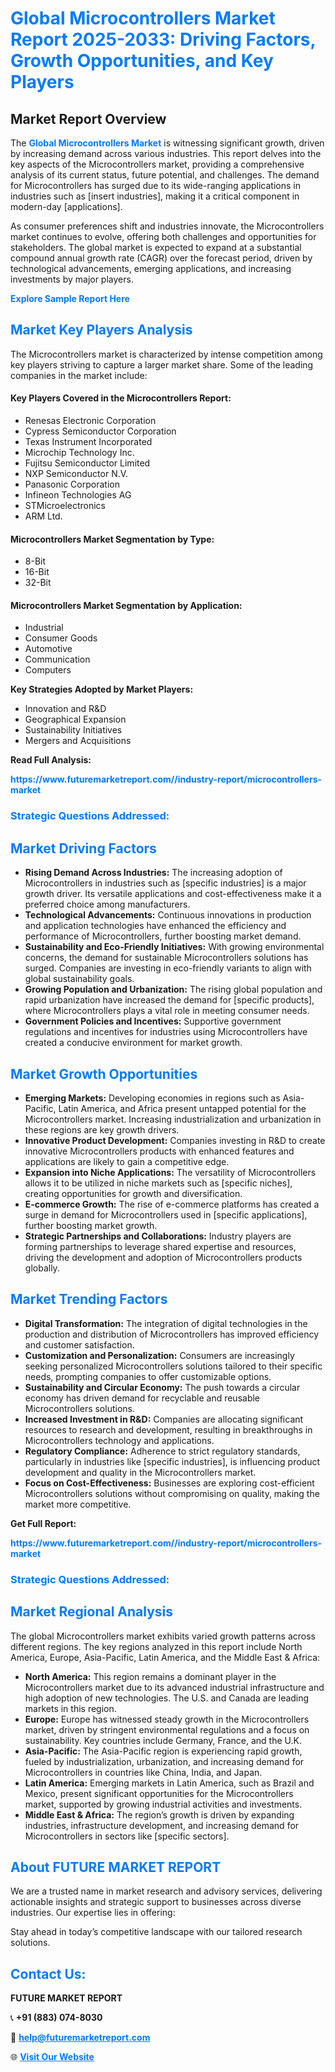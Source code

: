 <h1 style="color: #007BFF;">Global Microcontrollers Market Report 2025-2033: Driving Factors, Growth Opportunities, and Key Players</h1>

<section id="overview">
<h2>Market Report Overview</h2>
<p>The <a href="https://www.futuremarketreport.com//industry-report/microcontrollers-market" style="color: #007BFF; text-decoration: none;"><strong>Global Microcontrollers Market</strong></a> is witnessing significant growth, driven by increasing demand across various industries. This report delves into the key aspects of the Microcontrollers market, providing a comprehensive analysis of its current status, future potential, and challenges. The demand for Microcontrollers has surged due to its wide-ranging applications in industries such as [insert industries], making it a critical component in modern-day [applications].</p>
<p>As consumer preferences shift and industries innovate, the Microcontrollers market continues to evolve, offering both challenges and opportunities for stakeholders. The global market is expected to expand at a substantial compound annual growth rate (CAGR) over the forecast period, driven by technological advancements, emerging applications, and increasing investments by major players.</p>
</section>

<section id="overview">
<p><a href="https://www.futuremarketreport.com//request-sample/reportId=76791" style="color: #007BFF; text-decoration: none;"><strong>Explore Sample Report Here</strong></a></p>
</section>

<section id="key-players">
<h2 style="color: #007BFF;">Market Key Players Analysis</h2>
<p>The Microcontrollers market is characterized by intense competition among key players striving to capture a larger market share. Some of the leading companies in the market include:</p>
<h4>Key Players Covered in the Microcontrollers Report:</h4>
<ul><li>Renesas Electronic Corporation</li><li>Cypress Semiconductor Corporation</li><li>Texas Instrument Incorporated</li><li>Microchip Technology Inc.</li><li>Fujitsu Semiconductor Limited</li><li>NXP Semiconductor N.V.</li><li>Panasonic Corporation</li><li>Infineon Technologies AG</li><li>STMicroelectronics</li><li>ARM Ltd.</li></ul>
<h4>Microcontrollers Market Segmentation by Type:</h4>
<ul><li>8-Bit</li><li>16-Bit</li><li>32-Bit</li></ul>

<h4>Microcontrollers Market Segmentation by Application:</h4>
<ul><li>Industrial</li><li>Consumer Goods</li><li>Automotive</li><li>Communication</li><li>Computers</li></ul>
<p><strong>Key Strategies Adopted by Market Players:</strong></p>
<ul>
<li>Innovation and R&D</li>
<li>Geographical Expansion</li>
<li>Sustainability Initiatives</li>
<li>Mergers and Acquisitions</li>
</ul>
</section>

<section>
<p><strong>Read Full Analysis: </strong></p><a href="https://www.futuremarketreport.com//industry-report/microcontrollers-market" style="color: #007BFF; text-decoration: none;"><strong>https://www.futuremarketreport.com//industry-report/microcontrollers-market</strong></a>
<h3 style="color: #007BFF;">Strategic Questions Addressed:</h3>
</section>

<section id="driving-factors">
<h2 style="color: #007BFF;">Market Driving Factors</h2>
<ul>
<li><strong>Rising Demand Across Industries:</strong> The increasing adoption of Microcontrollers in industries such as [specific industries] is a major growth driver. Its versatile applications and cost-effectiveness make it a preferred choice among manufacturers.</li>
<li><strong>Technological Advancements:</strong> Continuous innovations in production and application technologies have enhanced the efficiency and performance of Microcontrollers, further boosting market demand.</li>
<li><strong>Sustainability and Eco-Friendly Initiatives:</strong> With growing environmental concerns, the demand for sustainable Microcontrollers solutions has surged. Companies are investing in eco-friendly variants to align with global sustainability goals.</li>
<li><strong>Growing Population and Urbanization:</strong> The rising global population and rapid urbanization have increased the demand for [specific products], where Microcontrollers plays a vital role in meeting consumer needs.</li>
<li><strong>Government Policies and Incentives:</strong> Supportive government regulations and incentives for industries using Microcontrollers have created a conducive environment for market growth.</li>
</ul>
</section>

<section id="growth-opportunities">
<h2 style="color: #007BFF;">Market Growth Opportunities</h2>
<ul>
<li><strong>Emerging Markets:</strong> Developing economies in regions such as Asia-Pacific, Latin America, and Africa present untapped potential for the Microcontrollers market. Increasing industrialization and urbanization in these regions are key growth drivers.</li>
<li><strong>Innovative Product Development:</strong> Companies investing in R&D to create innovative Microcontrollers products with enhanced features and applications are likely to gain a competitive edge.</li>
<li><strong>Expansion into Niche Applications:</strong> The versatility of Microcontrollers allows it to be utilized in niche markets such as [specific niches], creating opportunities for growth and diversification.</li>
<li><strong>E-commerce Growth:</strong> The rise of e-commerce platforms has created a surge in demand for Microcontrollers used in [specific applications], further boosting market growth.</li>
<li><strong>Strategic Partnerships and Collaborations:</strong> Industry players are forming partnerships to leverage shared expertise and resources, driving the development and adoption of Microcontrollers products globally.</li>
</ul>
</section>

<section id="trending-factors">
<h2 style="color: #007BFF;">Market Trending Factors</h2>
<ul>
<li><strong>Digital Transformation:</strong> The integration of digital technologies in the production and distribution of Microcontrollers has improved efficiency and customer satisfaction.</li>
<li><strong>Customization and Personalization:</strong> Consumers are increasingly seeking personalized Microcontrollers solutions tailored to their specific needs, prompting companies to offer customizable options.</li>
<li><strong>Sustainability and Circular Economy:</strong> The push towards a circular economy has driven demand for recyclable and reusable Microcontrollers solutions.</li>
<li><strong>Increased Investment in R&D:</strong> Companies are allocating significant resources to research and development, resulting in breakthroughs in Microcontrollers technology and applications.</li>
<li><strong>Regulatory Compliance:</strong> Adherence to strict regulatory standards, particularly in industries like [specific industries], is influencing product development and quality in the Microcontrollers market.</li>
<li><strong>Focus on Cost-Effectiveness:</strong> Businesses are exploring cost-efficient Microcontrollers solutions without compromising on quality, making the market more competitive.</li>
</ul>
</section>

<section>
<p><strong>Get Full Report: </strong></p><a href="https://www.futuremarketreport.com//industry-report/microcontrollers-market" style="color: #007BFF; text-decoration: none;"><strong>https://www.futuremarketreport.com//industry-report/microcontrollers-market</strong></a>
<h3 style="color: #007BFF;">Strategic Questions Addressed:</h3>
</section>


<section id="regional-analysis">
<h2 style="color: #007BFF;">Market Regional Analysis</h2>
<p>The global Microcontrollers market exhibits varied growth patterns across different regions. The key regions analyzed in this report include North America, Europe, Asia-Pacific, Latin America, and the Middle East & Africa:</p>
<ul>
<li><strong>North America:</strong> This region remains a dominant player in the Microcontrollers market due to its advanced industrial infrastructure and high adoption of new technologies. The U.S. and Canada are leading markets in this region.</li>
<li><strong>Europe:</strong> Europe has witnessed steady growth in the Microcontrollers market, driven by stringent environmental regulations and a focus on sustainability. Key countries include Germany, France, and the U.K.</li>
<li><strong>Asia-Pacific:</strong> The Asia-Pacific region is experiencing rapid growth, fueled by industrialization, urbanization, and increasing demand for Microcontrollers in countries like China, India, and Japan.</li>
<li><strong>Latin America:</strong> Emerging markets in Latin America, such as Brazil and Mexico, present significant opportunities for the Microcontrollers market, supported by growing industrial activities and investments.</li>
<li><strong>Middle East & Africa:</strong> The region’s growth is driven by expanding industries, infrastructure development, and increasing demand for Microcontrollers in sectors like [specific sectors].</li>
</ul>
</section>

<footer>
<h2 style="color: #007BFF;">About FUTURE MARKET REPORT</h2>
<p>We are a trusted name in market research and advisory services, delivering actionable insights and strategic support to businesses across diverse industries. Our expertise lies in offering:</p>

<p>Stay ahead in today’s competitive landscape with our tailored research solutions.</p>

<h2 style="color: #007BFF;">Contact Us:</h2>
<p><strong>FUTURE MARKET REPORT</strong></p>
<p>📞 <strong>+91 (883) 074-8030</strong></p>
<p>📧 <strong><a href="mailto:help@futuremarketreport.com" style="color: #007BFF;">help@futuremarketreport.com</a></strong></p>
<p>🌐 <strong><a href="https://www.futuremarketreport.com/" style="color: #007BFF;">Visit Our Website</a></strong></p>
</footer>